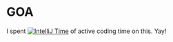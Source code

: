 # GOA
I spent [![IntelliJ Time](https://wakatime.com/badge/user/902e7fa8-1568-4cdd-9c52-fa04a942d34b/project/d8fbe163-8e14-4c49-aab3-94a48d216aee.svg)](https://wakatime.com/badge/user/902e7fa8-1568-4cdd-9c52-fa04a942d34b/project/d8fbe163-8e14-4c49-aab3-94a48d216aee)
 of active coding time on this. Yay!
